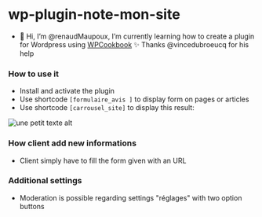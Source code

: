 # wp-plugin-note-mon-site

- 👋 Hi, I’m @renaudMaupoux, I’m currently learning how to create a plugin for Wordpress using [WPCookbook](https://vincentdubroeucq.com/wpcookbook/) :sparkles:
Thanks @vincedubroeucq for his help

### How to use it

* Install and activate the plugin 
* Use shortcode `[formulaire_avis ]` to display form on pages or articles
* Use shortcode `[carrousel_site]` to display this result:

![une petit texte alt](http://ateliermaupoux.com.mare2067.odns.fr/avis.png)


### How client add new informations

* Client simply have to fill the form given with an URL 

### Additional settings

* Moderation is possible regarding settings "réglages" with two option buttons

